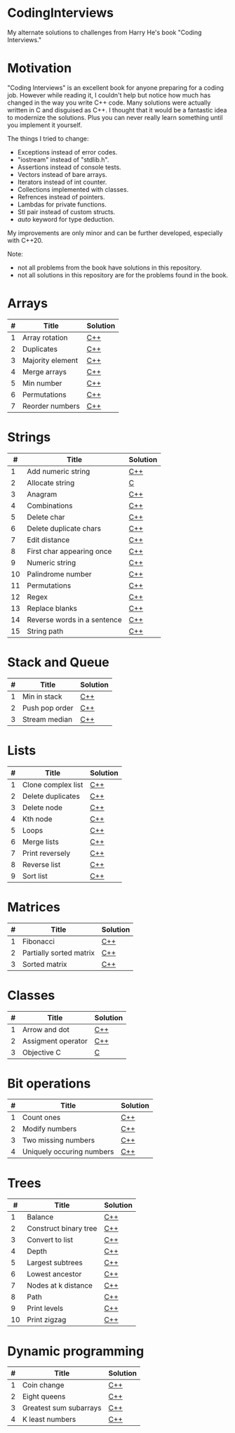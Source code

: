 # CodingInterviews
My alternate solutions to challenges from Harry He's book "Coding Interviews."

<h1>Motivation</h1>

"Coding Interviews" is an excellent book for anyone preparing for a coding job.
However while reading it, I couldn't help but notice how much has changed in the way you write C++ code.
Many solutions were actually written in C and disguised as C++.
I thought that it would be a fantastic idea to modernize the solutions.
Plus you can never really learn something until you implement it yourself.

The things I tried to change:

- Exceptions instead of error codes.
- "iostream" instead of "stdlib.h".
- Assertions instead of console tests.
- Vectors instead of bare arrays.
- Iterators instead of int counter.
- Collections implemented with classes.
- Refrences instead of pointers.
- Lambdas for private functions.
- Stl pair instead of custom structs.
- <i>auto</i> keyword for type deduction.

My improvements are only minor and can be further developed, especially with C++20.

Note: 
- not all problems from the book have solutions in this repository.
- not all solutions in this repository are for the problems found in the book.
<h1>
    Arrays</h1>

<table>
    <thead>
        <tr>
            <th>#</th>
            <th>Title</th>
            <th>Solution</th>
        </tr>
    </thead>
    <tbody>
        <tr>
            <td>1</td>
            <td>Array rotation</td>
            <td><a href="https://github.com/djeada/CodingInterviews/blob/master/src/1_Arrays/array_rotation.cpp">C++</a></td>
        </tr>
        <tr>
            <td>2</td>
            <td>Duplicates</td>
            <td><a href="https://github.com/djeada/CodingInterviews/blob/master/src/1_Arrays/duplicates.cpp">C++</a></td>
        </tr>
        <tr>
            <td>3</td>
            <td>Majority element</td>
            <td><a href="https://github.com/djeada/CodingInterviews/blob/master/src/1_Arrays/majority_element.cpp">C++</a></td>
        </tr>
        <tr>
            <td>4</td>
            <td>Merge arrays</td>
            <td><a href="https://github.com/djeada/CodingInterviews/blob/master/src/1_Arrays/merge_arrays.cpp">C++</a></td>
        </tr>
        <tr>
            <td>5</td>
            <td>Min number</td>
            <td><a href="https://github.com/djeada/CodingInterviews/blob/master/src/1_Arrays/min_number.cpp">C++</a></td>
        </tr>
        <tr>
            <td>6</td>
            <td>Permutations</td>
            <td><a href="https://github.com/djeada/CodingInterviews/blob/master/src/1_Arrays/permutations.cpp">C++</a></td>
        </tr>
        <tr>
            <td>7</td>
            <td>Reorder numbers</td>
            <td><a href="https://github.com/djeada/CodingInterviews/blob/master/src/1_Arrays/reorder_numbers.cpp">C++</a></td>
        </tr>
    </tbody>
</table>

<h1>Strings</h1>

<table>
    <thead>
        <tr>
            <th>#</th>
            <th>Title</th>
            <th>Solution</th>
        </tr>
    </thead>
    <tbody>
        <tr>
            <td>1</td>
            <td>Add numeric string</td>
            <td><a href="https://github.com/djeada/CodingInterviews/blob/master/src/2_Strings/add_numeric_string.cpp">C++</a></td>
        </tr>
        <tr>
            <td>2</td>
            <td>Allocate string</td>
            <td><a href="https://github.com/djeada/CodingInterviews/blob/master/src/2_Strings/allocate_str.c">C</a></td>
        </tr>
        <tr>
            <td>3</td>
            <td>Anagram</td>
            <td><a href="https://github.com/djeada/CodingInterviews/blob/master/src/2_Strings/anagram.cpp">C++</a></td>
        </tr>
        <tr>
            <td>4</td>
            <td>Combinations</td>
            <td><a href="https://github.com/djeada/CodingInterviews/blob/master/src/2_Strings/combinations.cpp">C++</a></td>
        </tr>
        <tr>
            <td>5</td>
            <td>Delete char</td>
            <td><a href="https://github.com/djeada/CodingInterviews/blob/master/src/2_Strings/delete_char.cpp">C++</a></td>
        </tr>
        <tr>
            <td>6</td>
            <td>Delete duplicate chars</td>
            <td><a href="https://github.com/djeada/CodingInterviews/blob/master/src/2_Strings/delete_duplicate_chars.cpp">C++</a></td>
        </tr>
        <tr>
            <td>7</td>
            <td>Edit distance</td>
            <td><a href="https://github.com/djeada/CodingInterviews/blob/master/src/2_Strings/edit_distance.cpp">C++</a></td>
        </tr>
        <tr>
            <td>8</td>
            <td>First char appearing once</td>
            <td><a href="https://github.com/djeada/CodingInterviews/blob/master/src/2_Strings/first_char_appearing_once.cpp">C++</a></td>
        </tr>
        <tr>
            <td>9</td>
            <td>Numeric string</td>
            <td><a href="https://github.com/djeada/CodingInterviews/blob/master/src/2_Strings/numeric_string.cpp">C++</a></td>
        </tr>
        <tr>
            <td>10</td>
            <td>Palindrome number</td>
            <td><a href="https://github.com/djeada/CodingInterviews/blob/master/src/2_Strings/palindrome_number.cpp">C++</a></td>
        </tr>
        <tr>
            <td>11</td>
            <td>Permutations</td>
            <td><a href="https://github.com/djeada/CodingInterviews/blob/master/src/2_Strings/permutations.cpp">C++</a></td>
        </tr>
        <tr>
            <td>12</td>
            <td>Regex</td>
            <td><a href="https://github.com/djeada/CodingInterviews/blob/master/src/2_Strings/regex.cpp">C++</a></td>
        </tr>
        <tr>
            <td>13</td>
            <td>Replace blanks</td>
            <td><a href="https://github.com/djeada/CodingInterviews/blob/master/src/2_Strings/replace_blanks.cpp">C++</a></td>
        </tr>
        <tr>
            <td>14</td>
            <td>Reverse words in a sentence</td>
            <td><a href="https://github.com/djeada/CodingInterviews/blob/master/src/2_Strings/reverse_words_in_sentence.cpp">C++</a></td>
        </tr>
        <tr>
            <td>15</td>
            <td>String path</td>
            <td><a href="https://github.com/djeada/CodingInterviews/blob/master/src/2_Strings/string_path.cpp">C++</a></td>
        </tr>
    </tbody>
</table>

<h1>Stack and Queue</h1>

<table>
    <thead>
        <tr>
            <th>#</th>
            <th>Title</th>
            <th>Solution</th>
        </tr>
    </thead>
    <tbody>
        <tr>
            <td>1</td>
            <td>Min in stack</td>
            <td><a href="https://github.com/djeada/CodingInterviews/blob/master/src/3_Stack_Queue/min_in_stack.cpp">C++</a></td>
        </tr>
        <tr>
            <td>2</td>
            <td>Push pop order</td>
            <td><a href="https://github.com/djeada/CodingInterviews/blob/master/src/3_Stack_Queue/stack_push_pop_order.cpp">C++</a></td>
        </tr>
        <tr>
            <td>3</td>
            <td>Stream median</td>
            <td><a href="https://github.com/djeada/CodingInterviews/blob/master/src/3_Stack_Queue/stream_median.cpp">C++</a></td>
        </tr>
    </tbody>
</table>

<h1>Lists</h1>

<table>
    <thead>
        <tr>
            <th>#</th>
            <th>Title</th>
            <th>Solution</th>
        </tr>
    </thead>
    <tbody>
        <tr>
            <td>1</td>
            <td>Clone complex list</td>
            <td><a href="https://github.com/djeada/CodingInterviews/blob/master/src/4_Lists/clone_complex_list.cpp">C++</a></td>
        </tr>
        <tr>
            <td>2</td>
            <td>Delete duplicates</td>
            <td><a href="https://github.com/djeada/CodingInterviews/blob/master/src/4_Lists/delete_duplicates.cpp">C++</a></td>
        </tr>
        <tr>
            <td>3</td>
            <td>Delete node</td>
            <td><a href="https://github.com/djeada/CodingInterviews/blob/master/src/4_Lists/delete_node.cpp">C++</a></td>
        </tr>
        <tr>
            <td>4</td>
            <td>Kth node</td>
            <td><a href="https://github.com/djeada/CodingInterviews/blob/master/src/4_Lists/kth_node.cpp">C++</a></td>
        </tr>
        <tr>
            <td>5</td>
            <td>Loops</td>
            <td><a href="https://github.com/djeada/CodingInterviews/blob/master/src/4_Lists/loops.cpp">C++</a></td>
        </tr>
        <tr>
            <td>6</td>
            <td>Merge lists</td>
            <td><a href="https://github.com/djeada/CodingInterviews/blob/master/src/4_Lists/merge.cpp">C++</a></td>
        </tr>
        <tr>
            <td>7</td>
            <td>Print reversely</td>
            <td><a href="https://github.com/djeada/CodingInterviews/blob/master/src/4_Lists/print_reversely.cpp">C++</a></td>
        </tr>
        <tr>
            <td>8</td>
            <td>Reverse list</td>
            <td><a href="https://github.com/djeada/CodingInterviews/blob/master/src/4_Lists/reverse_list.cpp">C++</a></td>
        </tr>
        <tr>
            <td>9</td>
            <td>Sort list</td>
            <td><a href="https://github.com/djeada/CodingInterviews/blob/master/src/4_Lists/sort.cpp">C++</a></td>
        </tr>
    </tbody>
</table>

<h1>Matrices</h1>

<table>
    <thead>
        <tr>
            <th>#</th>
            <th>Title</th>
            <th>Solution</th>
        </tr>
    </thead>
    <tbody>
        <tr>
            <td>1</td>
            <td>Fibonacci</td>
            <td><a href="https://github.com/djeada/CodingInterviews/blob/master/src/5_Matrices/fibonacci.cpp">C++</a></td>
        </tr>
        <tr>
            <td>2</td>
            <td>Partially sorted matrix</td>
            <td><a href="https://github.com/djeada/CodingInterviews/blob/master/src/5_Matrices/partially_sorted_matrix.cpp">C++</a></td>
        </tr>
        <tr>
            <td>3</td>
            <td>Sorted matrix</td>
            <td><a href="https://github.com/djeada/CodingInterviews/blob/master/src/5_Matrices/sorted_matrix.cpp">C++</a></td>
        </tr>
    </tbody>
</table>

<h1>Classes</h1>

<table>
    <thead>
        <tr>
            <th>#</th>
            <th>Title</th>
            <th>Solution</th>
        </tr>
    </thead>
    <tbody>
        <tr>
            <td>1</td>
            <td>Arrow and dot</td>
            <td><a href="https://github.com/djeada/CodingInterviews/blob/master/src/6_Classes/arrow_and_dot.cpp">C++</a></td>
        </tr>
        <tr>
            <td>2</td>
            <td>Assigment operator</td>
            <td><a href="https://github.com/djeada/CodingInterviews/blob/master/src/6_Classes/assigment_operator.cpp">C++</a></td>
        </tr>
        <tr>
            <td>3</td>
            <td>Objective C</td>
            <td><a href="https://github.com/djeada/CodingInterviews/blob/master/src/6_Classes/objective_c.c">C</a></td>
        </tr>
    </tbody>
</table>

<h1>Bit operations</h1>

<table>
    <thead>
        <tr>
            <th>#</th>
            <th>Title</th>
            <th>Solution</th>
        </tr>
    </thead>
    <tbody>
        <tr>
            <td>1</td>
            <td>Count ones</td>
            <td><a href="https://github.com/djeada/CodingInterviews/blob/master/src/7_Bit_Operations/count_ones.cpp">C++</a></td>
        </tr>
        <tr>
            <td>2</td>
            <td>Modify numbers</td>
            <td><a href="https://github.com/djeada/CodingInterviews/blob/master/src/7_Bit_Operations/modify_number.cpp">C++</a></td>
        </tr>
        <tr>
            <td>3</td>
            <td>Two missing numbers</td>
            <td><a href="https://github.com/djeada/CodingInterviews/blob/master/src/7_Bit_Operations/two_missing_numbers.cpp">C++</a></td>
        </tr>
        <tr>
            <td>4</td>
            <td>Uniquely occuring numbers</td>
            <td><a href="https://github.com/djeada/CodingInterviews/blob/master/src/7_Bit_Operations/uniquely_occuring_numbers.cpp">C++</a></td>
        </tr>
    </tbody>
</table>

<h1>Trees</h1>

<table>
    <thead>
        <tr>
            <th>#</th>
            <th>Title</th>
            <th>Solution</th>
        </tr>
    </thead>
    <tbody>
        <tr>
            <td>1</td>
            <td>Balance</td>
            <td><a href="https://github.com/djeada/CodingInterviews/blob/master/src/8_Trees/balance.cpp">C++</a></td>
        </tr>
        <tr>
            <td>2</td>
            <td>Construct binary tree</td>
            <td><a href="https://github.com/djeada/CodingInterviews/blob/master/src/8_Trees/construct_binary_tree.cpp">C++</a></td>
        </tr>
        <tr>
            <td>3</td>
            <td>Convert to list</td>
            <td><a href="https://github.com/djeada/CodingInterviews/blob/master/src/8_Trees/convert_to_list.cpp">C++</a></td>
        </tr>
        <tr>
            <td>4</td>
            <td>Depth</td>
            <td><a href="https://github.com/djeada/CodingInterviews/blob/master/src/8_Trees/depth.cpp">C++</a></td>
        </tr>
        <tr>
            <td>5</td>
            <td>Largest subtrees</td>
            <td><a href="https://github.com/djeada/CodingInterviews/blob/master/src/8_Trees/largest_subtrees.cpp">C++</a></td>
        </tr>
        <tr>
            <td>6</td>
            <td>Lowest ancestor</td>
            <td><a href="https://github.com/djeada/CodingInterviews/blob/master/src/8_Trees/lowest_ancestor.cpp">C++</a></td>
        </tr>
        <tr>
            <td>7</td>
            <td>Nodes at k distance</td>
            <td><a href="https://github.com/djeada/CodingInterviews/blob/master/src/8_Trees/nodes_at_k_distance.cpp">C++</a></td>
        </tr>
        <tr>
            <td>8</td>
            <td>Path</td>
            <td><a href="https://github.com/djeada/CodingInterviews/blob/master/src/8_Trees/path.cpp">C++</a></td>
        </tr>
        <tr>
            <td>9</td>
            <td>Print levels</td>
            <td><a href="https://github.com/djeada/CodingInterviews/blob/master/src/8_Trees/print_levels.cpp">C++</a></td>
        </tr>
        <tr>
            <td>10</td>
            <td>Print zigzag</td>
            <td><a href="https://github.com/djeada/CodingInterviews/blob/master/src/8_Trees/print_zigzag.cpp">C++</a></td>
        </tr>
    </tbody>
</table>

<h1>Dynamic programming</h1>

<table>
    <thead>
        <tr>
            <th>#</th>
            <th>Title</th>
            <th>Solution</th>
        </tr>
    </thead>
    <tbody>
        <tr>
            <td>1</td>
            <td>Coin change</td>
            <td><a href="https://github.com/djeada/CodingInterviews/blob/master/src/9_Dynamic_Programming/coin_change.cpp">C++</a></td>
        </tr>
        <tr>
            <td>2</td>
            <td>Eight queens</td>
            <td><a href="https://github.com/djeada/CodingInterviews/blob/master/src/9_Dynamic_Programming/eight_queens.cpp">C++</a></td>
        </tr>
        <tr>
            <td>3</td>
            <td>Greatest sum subarrays</td>
            <td><a href="https://github.com/djeada/CodingInterviews/blob/master/src/9_Dynamic_Programming/greatest_sum_subarrays.cpp">C++</a></td>
        </tr>
        <tr>
            <td>4</td>
            <td>K least numbers</td>
            <td><a href="https://github.com/djeada/CodingInterviews/blob/master/src/9_Dynamic_Programming/k_least_numbers.cpp">C++</a></td>
        </tr>
    </tbody>
</table>
